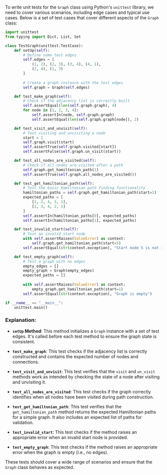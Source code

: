 To write unit tests for the `Graph` class using Python's `unittest` library, we need to cover various scenarios, including edge cases and typical use cases. Below is a set of test cases that cover different aspects of the `Graph` class:

```python
import unittest
from typing import Dict, List, Set

class TestGraph(unittest.TestCase):
    def setUp(self):
        # Define some test edges
        self.edges = [
            (1, 2), (2, 3), (3, 4), (4, 1),
            (2, 4), (1, 3)
        ]
        
        # Create a graph instance with the test edges
        self.graph = Graph(self.edges)

    def test_make_graph(self):
        # Check if the adjacency list is correctly built
        self.assertEqual(len(self.graph.graph), 4)
        for node in [1, 2, 3, 4]:
            self.assertIn(node, self.graph.graph)
            self.assertEqual(len(self.graph.graph[node]), 2)

    def test_visit_and_unvisit(self):
        # Test visiting and unvisiting a node
        start = 1
        self.graph.visit(start)
        self.assertTrue(self.graph.visited[start])
        self.assertFalse(self.graph.un_visit(start))

    def test_all_nodes_are_visited(self):
        # Check if all nodes are visited after a path
        self.graph.get_hamiltonian_path(1)
        self.assertTrue(self.graph.all_nodes_are_visited())

    def test_get_hamiltonian_path(self):
        # Test the basic Hamiltonian path finding functionality
        hamiltonian_paths = self.graph.get_hamiltonian_path(start=1)
        expected_paths = [
            [1, 2, 4, 3, 1],
            [1, 3, 4, 2, 1]
        ]
        self.assertIn(hamiltonian_paths[0], expected_paths)
        self.assertIn(hamiltonian_paths[1], expected_paths)

    def test_invalid_start(self):
        # Test an invalid start node
        with self.assertRaises(ValueError) as context:
            self.graph.get_hamiltonian_path(start=5)
        self.assertEqual(str(context.exception), "Start node 5 is not in the graph")

    def test_empty_graph(self):
        # Test a graph with no edges
        empty_edges = []
        empty_graph = Graph(empty_edges)
        expected_paths = []
        
        with self.assertRaises(ValueError) as context:
            empty_graph.get_hamiltonian_path(start=1)
        self.assertEqual(str(context.exception), "Graph is empty")

if __name__ == "__main__":
    unittest.main()
```

### Explanation:

- **`setUp` Method**: This method initializes a `Graph` instance with a set of test edges. It's called before each test method to ensure the graph state is consistent.

- **`test_make_graph`**: This test checks if the adjacency list is correctly constructed and contains the expected number of nodes and connections.

- **`test_visit_and_unvisit`**: This test verifies that the `visit` and `un_visit` methods work as intended by checking the state of a node after visiting and unvisiting it.

- **`test_all_nodes_are_visited`**: This test checks if the graph correctly identifies when all nodes have been visited during path construction.

- **`test_get_hamiltonian_path`**: This test verifies that the `get_hamiltonian_path` method returns the expected Hamiltonian paths for a simple graph. It also includes an expected list of paths for validation.

- **`test_invalid_start`**: This test checks if the method raises an appropriate error when an invalid start node is provided.

- **`test_empty_graph`**: This test checks if the method raises an appropriate error when the graph is empty (i.e., no edges).

These tests should cover a wide range of scenarios and ensure that the `Graph` class behaves as expected.